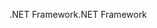 <span data-ttu-id="cc284-101">.NET Framework</span><span class="sxs-lookup"><span data-stu-id="cc284-101">.NET Framework</span></span>